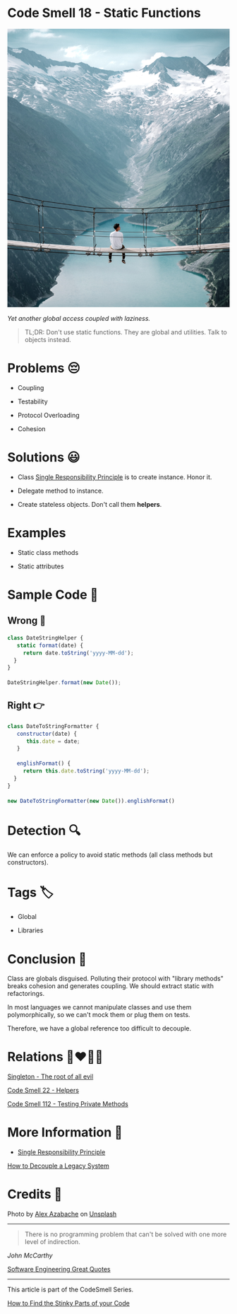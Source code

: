 # Code Smell 18 - Static Functions

![Code Smell 18 - Static Functions](Code%20Smell%2018%20-%20Static%20Functions.jpg)

*Yet another global access coupled with laziness.*

> TL;DR: Don't use static functions. They are global and utilities. Talk to objects instead.

# Problems 😔 

- Coupling

- Testability

- Protocol Overloading

- Cohesion

# Solutions 😃

- Class [Single Responsibility Principle](https://en.wikipedia.org/wiki/Single-responsibility_principle) is to create instance. Honor it.

- Delegate method to instance.

- Create stateless objects. Don't call them **helpers**.

# Examples

- Static class methods

- Static attributes

# Sample Code 📖

## Wrong 🚫

<!-- [Gist Url](https://gist.github.com/mcsee/293dc79524550a542fc70db572d8e092) -->

```javascript
class DateStringHelper {
   static format(date) {
     return date.toString('yyyy-MM-dd');   
  }
}

DateStringHelper.format(new Date());
```

## Right 👉

<!-- [Gist Url](https://gist.github.com/mcsee/b8cfaddb9085b92d21a434a2bca2b14e) -->

```javascript
class DateToStringFormatter {
   constructor(date) {
      this.date = date;
   }
     
   englishFormat() {
     return this.date.toString('yyyy-MM-dd');    
  } 
}

new DateToStringFormatter(new Date()).englishFormat()
```

# Detection 🔍

We can enforce a policy to avoid static methods (all class methods but constructors).

# Tags 🏷️

- Global

- Libraries

# Conclusion 🏁

Class are globals disguised. Polluting their protocol with "library methods" breaks cohesion and generates coupling. We should extract static with refactorings.

In most languages we cannot manipulate classes and use them polymorphically, so we can't mock them or plug them on tests. 

Therefore, we have a global reference too difficult to decouple.

# Relations 👩‍❤️‍💋‍👨

[Singleton - The root of all evil](https://github.com/mcsee/Software-Design-Articles/tree/main/Articles/Theory/Singleton%20-%20The%20root%20of%20all%20evil/readme.md)

[Code Smell 22 - Helpers](https://github.com/mcsee/Software-Design-Articles/tree/main/Articles/Code%20Smells/Code%20Smell%2022%20-%20Helpers/readme.md)

[Code Smell 112 - Testing Private Methods](https://github.com/mcsee/Software-Design-Articles/tree/main/Articles/Code%20Smells/Code%20Smell%20112%20-%20Testing%20Private%20Methods/readme.md)

# More Information 📕

- [Single Responsibility Principle](https://en.wikipedia.org/wiki/Single-responsibility_principle)

[How to Decouple a Legacy System](https://github.com/mcsee/Software-Design-Articles/tree/main/Articles/Theory/How%20to%20Decouple%20a%20Legacy%20System/readme.md)

# Credits 🙏

Photo by [Alex Azabache](https://unsplash.com/@alexazabache) on [Unsplash](https://unsplash.com/s/photos/bridge)

* * *

> There is no programming problem that can't be solved with one more level of indirection.

_John McCarthy_

[Software Engineering Great Quotes](https://github.com/mcsee/Software-Design-Articles/tree/main/Articles/Quotes/Software%20Engineering%20Great%20Quotes/readme.md)

* * *

This article is part of the CodeSmell Series.

[How to Find the Stinky Parts of your Code](https://github.com/mcsee/Software-Design-Articles/tree/main/Articles/Code%20Smells/How%20to%20Find%20the%20Stinky%20parts%20of%20your%20Code/readme.md)